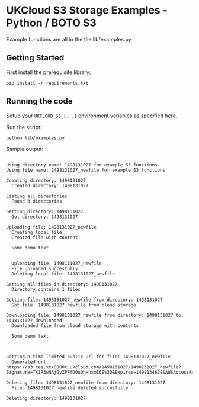 # UKCloud S3 Storage Examples - Python / BOTO S3
Example functions are all in the file lib/examples.py

## Getting Started


First install the prerequisite library:
```
pip install -r requirements.txt
```

## Running the code

Setup your `UKCLOUD_S3_[...]` environment variables as
specified
[here](https://github.com/UKCloud/ecs-s3-examples/blob/master/README.md).

Run the script:

```
python lib/examples.py
```
Sample output:

```

Using directory name: 1498131027 for example S3 functions
Using file name: 1498131027_newfile for example S3 functions

Creating directory: 1498131027
  Created directory: 1498131027

Listing all directories
  Found 3 directories

Getting directory: 1498131027
  Got directory: 1498131027

Uploading file: 1498131027_newfile
  Creating local file
  Created file with content:

  Some demo text


  Uploading file: 1498131027_newfile
  File uploaded succesfully
  Deleting local file: 1498131027_newfile

Getting all files in directory: 1498131027
  Directory contains 1 files

Getting file: 1498131027_newfile from directory: 1498131027
  Got file: 1498131027_newfile from cloud storage

Downloading file: 1498131027_newfile from directory: 1498131027 to: 1498131027_downloaded
  Downloaded file from cloud storage with contents:

  Some demo text



Getting a time-limited public url for file: 1498131027_newfile
  Generated url: https://s3.cas.xxx0000x.ukcloud.com/1498131027/1498131027_newfile?Signature=TX1R3wNAjGyZPFfD0uQhHnxmI6E%3D&Expires=1498134628&AWSAccessKeyId=xxxx@ukcloud.com

Deleting file: 1498131027_newfile from directory: 1498131027
  File: 1498131027_newfile deleted succesfully

Deleting directory: 1498131027
```
